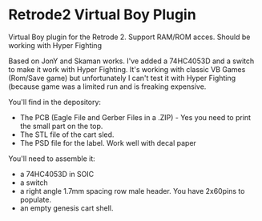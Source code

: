 # Retrode2 Virtual Boy Plugin
Virtual Boy plugin for the Retrode 2. Support RAM/ROM acces. Should be working with Hyper Fighting

Based on JonY and Skaman works. I've added a 74HC4053D and a switch to make it work with Hyper Fighting. It's working with classic VB Games (Rom/Save game) but unfortunately I can't test it with Hyper Fighting (because game was a limited run and is freaking expensive.

You'll find in the depository:
- The PCB (Eagle File and Gerber Files in a .ZIP) - Yes you need to print the small part on the top.
- The STL file of the cart sled.
- The PSD file for the label. Work well with decal paper

You'll need to assemble it:
- a 74HC4053D in SOIC
- a switch
- a right angle 1.7mm spacing row male header. You have 2x60pins to populate.
- an empty genesis cart shell.
